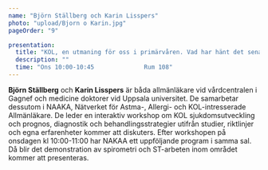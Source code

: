 ```yaml
---
name: "Björn Ställberg och Karin Lisspers"
photo: "upload/Bjorn o Karin.jpg" 
pageOrder: "9"

presentation:
  title: "KOL, en utmaning för oss i primärvåren. Vad har hänt det senaste decenniet?"
  description: ""
  time: "Ons 10:00-10:45              Rum 108"
---
```

**Björn Ställberg** och **Karin Lisspers** är båda allmänläkare vid vårdcentralen i Gagnef och medicine doktorer vid Uppsala universitet. De samarbetar dessutom i NAAKA, Nätverket för Astma-, Allergi- och KOL-intresserade Allmänläkare. 
De leder en interaktiv workshop om KOL sjukdomsutveckling och prognos, diagnostik och behandlingsstrategier utifrån studier, riktlinjer och egna erfarenheter kommer att diskuters.
Efter workshopen på onsdagen kl 10:00-11:00 har NAKAA ett uppföljande program i samma sal. Då blir det demonstration av spirometri och ST-arbeten inom området kommer att presenteras.


